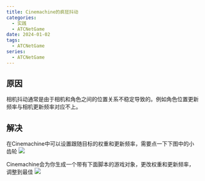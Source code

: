 ```yaml
---
title: Cinemachine的疯狂抖动
categories:
  - 实践
  - ATCNetGame
date: 2024-01-02
tags:
  - ATCNetGame
series:
  - ATCNetGame
---
```

## 原因
相机抖动通常是由于相机和角色之间的位置关系不稳定导致的。例如角色位置更新频率与相机更新频率对应不上。
## 解决
在Cinemachine中可以设置跟随目标的权重和更新频率，需要点一下下图中的小齿轮
![](/images/posts/Pasted%20image%2020240102143041.png)

Cinemachine会为你生成一个带有下面脚本的游戏对象，更改权重和更新频率，调整到最佳
![](_images/Pasted%20image%2020240102143333.png)
